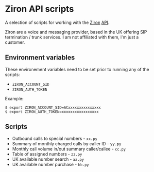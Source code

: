 # Ziron API scripts

A selection of scripts for working with the [Ziron](https://www.ziron.com/) [API](https://zironuk.atlassian.net/wiki/spaces/docs/pages/524317/Overview).

Ziron are a voice and messaging provider, based in the UK offering SIP termination / trunk services. I am not affiliated with them, I'm just a customer.

## Environment variables

These environement variables need to be set prior to running any of the scripts:

* `ZIRON_ACCOUNT_SID`
* `ZIRON_AUTH_TOKEN`

Example:

```
$ export ZIRON_ACCOUNT_SID=ACxxxxxxxxxxxxxxx
$ export ZIRON_AUTH_TOKEN=xxxxxxxxxxxxxxxxx
```


## Scripts

* Outbound calls to special numbers - `xx.py`
* Summary of monthly charged calls by caller ID - `yy.py`
* Monthly call volume in/out summary caller/callee - `cc.py`
* Table of assigned numbers - `zz.py`
* UK available number search - `aa.py`
* UK available number purchase - `bb.py`
